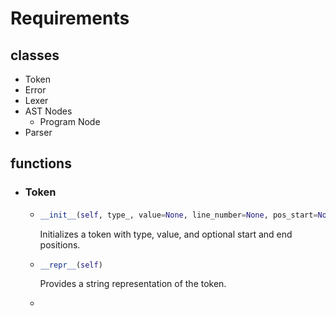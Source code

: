# **Requirements**

## classes

- Token
- Error
- Lexer
- AST Nodes
  - Program Node
- Parser

## functions

- ### Token

  - ```python
    __init__(self, type_, value=None, line_number=None, pos_start=None, pos_end=None)
    ```

    Initializes a token with type, value, and optional start and end positions.

  - ```python
    __repr__(self)
    ```

    Provides a string representation of the token.

  - 

